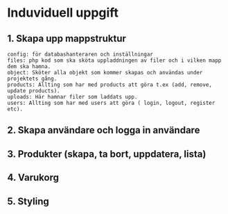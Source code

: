# Induviduell uppgift

## 1. Skapa upp mappstruktur
    config: för databashanteraren och inställningar
    files: php kod som ska sköta uppladdningen av filer och i vilken mapp dem ska hamna.
    object: Sköter alla objekt som kommer skapas och användas under projektets gång. 
    products: Allting som har med products att göra t.ex (add, remove, update products).
    uploads: Här hamnar filer som laddats upp.
    users: Allting som har med users att göra ( login, logout, register etc).

## 2. Skapa användare och logga in användare


## 3. Produkter (skapa, ta bort, uppdatera, lista)

## 4. Varukorg

## 5. Styling

